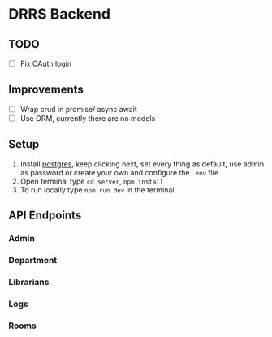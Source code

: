 # DRRS Backend
## TODO
- [ ] Fix OAuth login

## Improvements
- [ ] Wrap crud in promise/ async await
- [ ] Use ORM, currently there are no models

## Setup
1. Install [postgres](https://www.postgresql.org/download/), keep clicking next, set every thing as default, use admin as password or create your own and configure the `.env` file
2. Open terminal type `cd server`, `npm install`
3. To run locally type `npm run dev` in the terminal

## API Endpoints
### Admin
### Department
### Librarians
### Logs
### Rooms